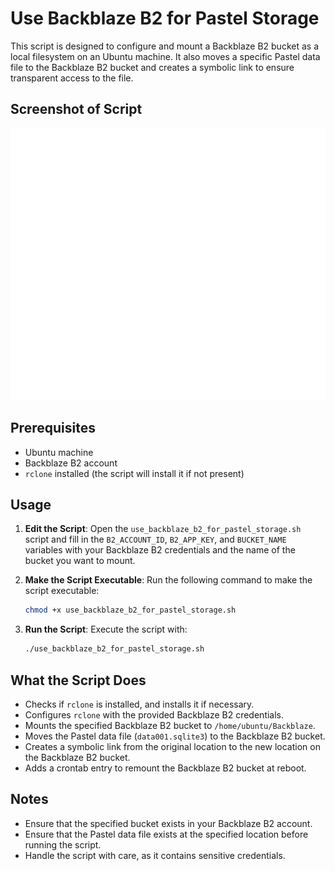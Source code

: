 # Use Backblaze B2 for Pastel Storage

This script is designed to configure and mount a Backblaze B2 bucket as a local filesystem on an Ubuntu machine. It also moves a specific Pastel data file to the Backblaze B2 bucket and creates a symbolic link to ensure transparent access to the file.

## Screenshot of Script

![Screenshot](use_backblaze_b2_for_pastel_storage_screenshot.svg)

## Prerequisites

- Ubuntu machine
- Backblaze B2 account
- `rclone` installed (the script will install it if not present)

## Usage

1. **Edit the Script**: Open the `use_backblaze_b2_for_pastel_storage.sh` script and fill in the `B2_ACCOUNT_ID`, `B2_APP_KEY`, and `BUCKET_NAME` variables with your Backblaze B2 credentials and the name of the bucket you want to mount.

2. **Make the Script Executable**: Run the following command to make the script executable:

   ```bash
   chmod +x use_backblaze_b2_for_pastel_storage.sh
   ```

3. **Run the Script**: Execute the script with:

   ```bash
   ./use_backblaze_b2_for_pastel_storage.sh
   ```

## What the Script Does

- Checks if `rclone` is installed, and installs it if necessary.
- Configures `rclone` with the provided Backblaze B2 credentials.
- Mounts the specified Backblaze B2 bucket to `/home/ubuntu/Backblaze`.
- Moves the Pastel data file (`data001.sqlite3`) to the Backblaze B2 bucket.
- Creates a symbolic link from the original location to the new location on the Backblaze B2 bucket.
- Adds a crontab entry to remount the Backblaze B2 bucket at reboot.

## Notes

- Ensure that the specified bucket exists in your Backblaze B2 account.
- Ensure that the Pastel data file exists at the specified location before running the script.
- Handle the script with care, as it contains sensitive credentials.
